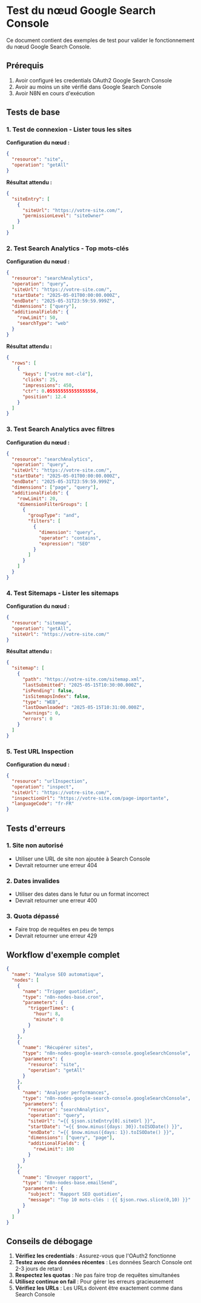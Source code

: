 # Test du nœud Google Search Console

Ce document contient des exemples de test pour valider le fonctionnement du nœud Google Search Console.

## Prérequis

1. Avoir configuré les credentials OAuth2 Google Search Console
2. Avoir au moins un site vérifié dans Google Search Console
3. Avoir N8N en cours d'exécution

## Tests de base

### 1. Test de connexion - Lister tous les sites

**Configuration du nœud :**
```json
{
  "resource": "site",
  "operation": "getAll"
}
```

**Résultat attendu :**
```json
{
  "siteEntry": [
    {
      "siteUrl": "https://votre-site.com/",
      "permissionLevel": "siteOwner"
    }
  ]
}
```

### 2. Test Search Analytics - Top mots-clés

**Configuration du nœud :**
```json
{
  "resource": "searchAnalytics",
  "operation": "query",
  "siteUrl": "https://votre-site.com/",
  "startDate": "2025-05-01T00:00:00.000Z",
  "endDate": "2025-05-31T23:59:59.999Z",
  "dimensions": ["query"],
  "additionalFields": {
    "rowLimit": 50,
    "searchType": "web"
  }
}
```

**Résultat attendu :**
```json
{
  "rows": [
    {
      "keys": ["votre mot-clé"],
      "clicks": 25,
      "impressions": 450,
      "ctr": 0.055555555555555556,
      "position": 12.4
    }
  ]
}
```

### 3. Test Search Analytics avec filtres

**Configuration du nœud :**
```json
{
  "resource": "searchAnalytics",
  "operation": "query",
  "siteUrl": "https://votre-site.com/",
  "startDate": "2025-05-01T00:00:00.000Z",
  "endDate": "2025-05-31T23:59:59.999Z",
  "dimensions": ["page", "query"],
  "additionalFields": {
    "rowLimit": 20,
    "dimensionFilterGroups": [
      {
        "groupType": "and",
        "filters": [
          {
            "dimension": "query",
            "operator": "contains",
            "expression": "SEO"
          }
        ]
      }
    ]
  }
}
```

### 4. Test Sitemaps - Lister les sitemaps

**Configuration du nœud :**
```json
{
  "resource": "sitemap",
  "operation": "getAll",
  "siteUrl": "https://votre-site.com/"
}
```

**Résultat attendu :**
```json
{
  "sitemap": [
    {
      "path": "https://votre-site.com/sitemap.xml",
      "lastSubmitted": "2025-05-15T10:30:00.000Z",
      "isPending": false,
      "isSitemapsIndex": false,
      "type": "WEB",
      "lastDownloaded": "2025-05-15T10:31:00.000Z",
      "warnings": 0,
      "errors": 0
    }
  ]
}
```

### 5. Test URL Inspection

**Configuration du nœud :**
```json
{
  "resource": "urlInspection",
  "operation": "inspect",
  "siteUrl": "https://votre-site.com/",
  "inspectionUrl": "https://votre-site.com/page-importante",
  "languageCode": "fr-FR"
}
```

## Tests d'erreurs

### 1. Site non autorisé
- Utiliser une URL de site non ajoutée à Search Console
- Devrait retourner une erreur 404

### 2. Dates invalides
- Utiliser des dates dans le futur ou un format incorrect
- Devrait retourner une erreur 400

### 3. Quota dépassé
- Faire trop de requêtes en peu de temps
- Devrait retourner une erreur 429

## Workflow d'exemple complet

```json
{
  "name": "Analyse SEO automatique",
  "nodes": [
    {
      "name": "Trigger quotidien",
      "type": "n8n-nodes-base.cron",
      "parameters": {
        "triggerTimes": {
          "hour": 8,
          "minute": 0
        }
      }
    },
    {
      "name": "Récupérer sites",
      "type": "n8n-nodes-google-search-console.googleSearchConsole",
      "parameters": {
        "resource": "site",
        "operation": "getAll"
      }
    },
    {
      "name": "Analyser performances",
      "type": "n8n-nodes-google-search-console.googleSearchConsole",
      "parameters": {
        "resource": "searchAnalytics",
        "operation": "query",
        "siteUrl": "={{ $json.siteEntry[0].siteUrl }}",
        "startDate": "={{ $now.minus({days: 30}).toISODate() }}",
        "endDate": "={{ $now.minus({days: 1}).toISODate() }}",
        "dimensions": ["query", "page"],
        "additionalFields": {
          "rowLimit": 100
        }
      }
    },
    {
      "name": "Envoyer rapport",
      "type": "n8n-nodes-base.emailSend",
      "parameters": {
        "subject": "Rapport SEO quotidien",
        "message": "Top 10 mots-clés : {{ $json.rows.slice(0,10) }}"
      }
    }
  ]
}
```

## Conseils de débogage

1. **Vérifiez les credentials** : Assurez-vous que l'OAuth2 fonctionne
2. **Testez avec des données récentes** : Les données Search Console ont 2-3 jours de retard
3. **Respectez les quotas** : Ne pas faire trop de requêtes simultanées
4. **Utilisez continue on fail** : Pour gérer les erreurs gracieusement
5. **Vérifiez les URLs** : Les URLs doivent être exactement comme dans Search Console
